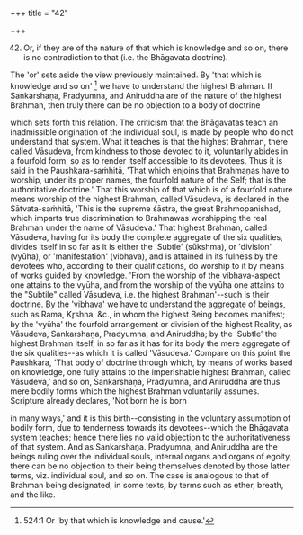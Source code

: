 +++
title = "42"

+++


42. Or, if they are of the nature of that which is knowledge and so on, there is no contradiction to that (i.e. the Bhāgavata doctrine).

The 'or' sets aside the view previously maintained. By 'that which is knowledge and so on' [^fn_39] we have to understand the highest Brahman. If Sankarshaṇa, Pradyumna, and Aniruddha are of the nature of the highest Brahman, then truly there can be no objection to a body of doctrine

[^fn_39]: 524:1 Or 'by that which is knowledge and cause.'

which sets forth this relation. The criticism that the Bhāgavatas teach an inadmissible origination of the individual soul, is made by people who do not understand that system. What it teaches is that the highest Brahman, there called Vāsudeva, from kindness to those devoted to it, voluntarily abides in a fourfold form, so as to render itself accessible to its devotees. Thus it is said in the Paushkara-saṁhitā, 'That which enjoins that Brahmaṇas have to worship, under its proper names, the fourfold nature of the Self; that is the authoritative doctrine.' That this worship of that which is of a fourfold nature means worship of the highest Brahman, called Vāsudeva, is declared in the Sātvata-saṁhitā, 'This is the supreme śāstra, the great Brahmopanishad, which imparts true discrimination to Brahmawas worshipping the real Brahman under the name of Vāsudeva.' That highest Brahman, called Vāsudeva, having for its body the complete aggregate of the six qualities, divides itself in so far as it is either the 'Subtle' (sūkshma), or 'division' (vyūha), or 'manifestation' (vibhava), and is attained in its fulness by the devotees who, according to their qualifications, do worship to it by means of works guided by knowledge. 'From the worship of the vibhava-aspect one attains to the vyūha, and from the worship of the vyūha one attains to the "Subtile" called Vāsudeva, i.e. the highest Brahman'--such is their doctrine. By the 'vibhava' we have to understand the aggregate of beings, such as Rama, Kr̥shna, &c., in whom the highest Being becomes manifest; by the 'vyūha' the fourfold arrangement or division of the highest Reality, as Vāsudeva, Sankarshaṇa, Pradyumna, and Aniruddha; by the 'Subtle' the highest Brahman itself, in so far as it has for its body the mere aggregate of the six qualities--as which it is called 'Vāsudeva.' Compare on this point the Paushkara, 'That body of doctrine through which, by means of works based on knowledge, one fully attains to the imperishable highest Brahman, called Vāsudeva,' and so on, Sankarshaṇa, Pradyumna, and Aniruddha are thus mere bodily forms which the highest Brahman voluntarily assumes. Scripture already declares, 'Not born he is born

in many ways,' and it is this birth--consisting in the voluntary assumption of bodily form, due to tenderness towards its devotees--which the Bhāgavata system teaches; hence there lies no valid objection to the authoritativeness of that system. And as Sankarshaṇa. Pradyumna, and Aniruddha are the beings ruling over the individual souls, internal organs and organs of egoity, there can be no objection to their being themselves denoted by those latter terms, viz. individual soul, and so on. The case is analogous to that of Brahman being designated, in some texts, by terms such as ether, breath, and the like.

